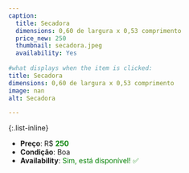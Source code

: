 ```yaml
---
caption:
  title: Secadora
  dimensions: 0,60 de largura x 0,53 comprimento
  price_new: 250
  thumbnail: secadora.jpeg
  availability: Yes
  
#what displays when the item is clicked:
title: Secadora
dimensions: 0,60 de largura x 0,53 comprimento
image: nan
alt: Secadora

---
```

{:.list-inline} 
- **Preço**: R$ <span style="color:green">**250**</span>
- **Condição**: Boa
- **Availability**: <span style='color:green'>Sim, está disponível! ✅</span>
